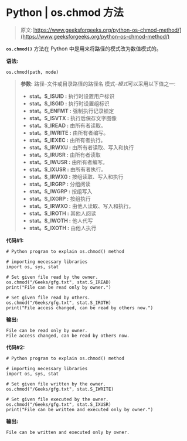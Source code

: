 # Python | os.chmod 方法

> 原文:[https://www.geeksforgeeks.org/python-os-chmod-method/](https://www.geeksforgeeks.org/python-os-chmod-method/)

**`os.chmod()`** 方法在 Python 中是用来将路径的模式改为数值模式的。

**语法:**

```
os.chmod(path, mode)
```

> **参数:**
> 路径–文件或目录路径的路径名
> 模式–*模式*可以采用以下值之一:
> 
> *   **stat。S_ISUID :** 执行时设置用户标识
> *   **stat。S_ISGID :** 执行时设置组标识
> *   **stat。S_ENFMT :** 强制执行记录锁定
> *   **stat。S_ISVTX :** 执行后保存文字图像
> *   **stat。S_IREAD :** 由所有者读取。
> *   **stat。S_IWRITE :** 由所有者编写。
> *   **stat。S_IEXEC :** 由所有者执行。
> *   **stat。S_IRWXU :** 由所有者读取、写入和执行
> *   **stat。S_IRUSR :** 由所有者读取
> *   **stat。S_IWUSR :** 由所有者编写。
> *   **stat。S_IXUSR :** 由所有者执行。
> *   **stat。S_IRWXG :** 按组读取、写入和执行
> *   **stat。S_IRGRP :** 分组阅读
> *   **stat。S_IWGRP :** 按组写入
> *   **stat。S_IXGRP :** 按组执行
> *   **stat。S_IRWXO :** 由他人读取、写入和执行。
> *   **stat。S_IROTH :** 其他人阅读
> *   **stat。S_IWOTH :** 他人代写
> *   **stat。S_IXOTH :** 由他人执行

**代码#1:**

```
# Python program to explain os.chmod() method

# importing necessary libraries
import os, sys, stat

# Set given file read by the owner.
os.chmod("/Geeks/gfg.txt", stat.S_IREAD)
print("File can be read only by owner.")

# Set given file read by others.
os.chmod("/Geeks/gfg.txt", stat.S_IROTH)
print("File access changed, can be read by others now.")
```

**输出:**

```
File can be read only by owner.
File access changed, can be read by others now.

```

**代码#2:**

```
# Python program to explain os.chmod() method

# importing necessary libraries
import os, sys, stat

# Set given file written by the owner.
os.chmod("/Geeks/gfg.txt", stat.S_IWRITE)

# Set given file executed by the owner.
os.chmod("/Geeks/gfg.txt", stat.S_IXUSR)
print("File can be written and executed only by owner.")
```

**输出:**

```
File can be written and executed only by owner.
```